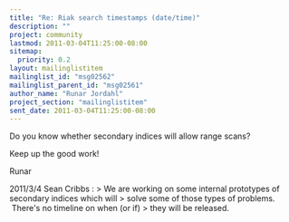 ```yaml
---
title: "Re: Riak search timestamps (date/time)"
description: ""
project: community
lastmod: 2011-03-04T11:25:00-08:00
sitemap:
  priority: 0.2
layout: mailinglistitem
mailinglist_id: "msg02562"
mailinglist_parent_id: "msg02561"
author_name: "Runar Jordahl"
project_section: "mailinglistitem"
sent_date: 2011-03-04T11:25:00-08:00
---
```



Do you know whether secondary indices will allow range scans?

Keep up the good work!

Runar

2011/3/4 Sean Cribbs :
&gt; We are working on some internal prototypes of secondary indices which will 
&gt; solve some of those types of problems.  There's no timeline on when (or if) 
&gt; they will be released.


